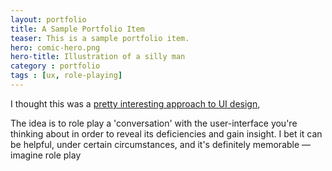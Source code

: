 ```yaml
---
layout: portfolio
title: A Sample Portfolio Item
teaser: This is a sample portfolio item.
hero: comic-hero.png
hero-title: Illustration of a silly man
category : portfolio
tags : [ux, role-playing]
---
```


I thought this was a <a href="http://uxmas.com/2012/ux-design-role-playing-and-micromoments">pretty interesting approach to UI design</a>, 

The idea is to role play a 'conversation' with the user-interface you're thinking about in order to reveal its deficiencies and gain insight. I bet it can be helpful, under certain circumstances, and it's definitely memorable — imagine role play
